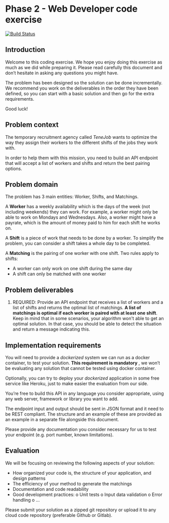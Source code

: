 # Phase 2 - Web Developer code exercise

[![Build Status](https://travis-ci.org/mercuriete/java-nurse-scheduling-problem.svg?branch=master)](https://travis-ci.org/mercuriete/java-nurse-scheduling-problem)

## Introduction

Welcome to this coding exercise. We hope you enjoy doing this
exercise as much as we did while preparing it. Please read carefully
this document and don’t hesitate in asking any questions you might
have.

The problem has been designed so the solution can be done
incrementally. We recommend you work on the deliverables in the
order they have been defined, so you can start with a basic solution
and then go for the extra requirements.

Good luck!

## Problem context

The temporary recruitment agency called _TeneJob_ wants to optimize
the way they assign their workers to the different shifts of the jobs
they work with.

In order to help them with this mission, you need to build an API
endpoint that will accept a list of workers and shifts and return the
best pairing options.

## Problem domain

The problem has 3 main entities: Worker, Shifts, and Matchings.

A **Worker** has a weekly availability which is the days of the week
(not including weekends) they can work. For example, a worker
might only be able to work on Mondays and Wednesdays. Also, a
worker might have a payrate, which is the amount of money paid to
him for each shift he works on.

A **Shift** is a piece of work that needs to be done by a worker. To
simplify the problem, you can consider a shift takes a whole day to be
completed.

A **Matching** is the pairing of one worker with one shift. Two rules
apply to shifts:

- A worker can only work on one shift during the same day
- A shift can only be matched with one worker


## Problem deliverables

1) REQUIRED: Provide an API endpoint that receives a list of workers
and a list of shifts and returns the optimal list of matchings. **A list of
matchings is optimal if each worker is paired with at least one
shift**. Keep in mind that in some scenarios, your algorithm won't able
to get an optimal solution. In that case, you should be able to detect
the situation and return a message indicating this.

## Implementation requirements

You will need to provide a _dockerized_ system we can run as a docker
container, to test your solution. **This requirement is mandatory** ,
we won’t be evaluating any solution that cannot be tested using
docker container.

Optionally, you can try to deploy your _dockerized_ application in some
free service like Heroku, just to make easier the evaluation from our
side.

You’re free to build this API in any language you consider
appropriate, using any web server, framework or library you want to
add.

The endpoint input and output should be sent in JSON format and it
need to be REST compliant. The structure and an example of these
are provided as an example in a separate file alongside this
document.

Please provide any documentation you consider necessary for us to
test your endpoint (e.g. port number, known limitations).


## Evaluation

We will be focusing on reviewing the following aspects of your
solution:

- How organized your code is, the structure of your application,
    and design patterns
- The efficiency of your method to generate the matchings
- Documentation and code readability
- Good development practices:
    o Unit tests
    o Input data validation
    o Error handling
    o ...

Please submit your solution as a zipped git repository or upload it to
any cloud code repository (preferable Github or Gitlab).

